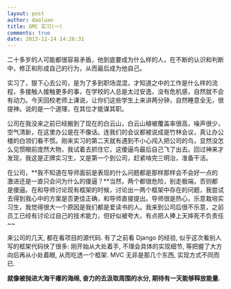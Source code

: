```yaml
---
layout: post
author: daoluan
title: GMC 实习(一)
comments: true
date: 2013-11-24 14:26:31
---
```


二十多岁的人可能都很容易矛盾，他到底要成为什么样的人，在不断的认识和判断中，修正和形成自己的行为，从而最后成为他自己。

实习了，狠下心去公司，是为了多到职场混混，才知道之中的工作是什么样的流程，多接触人接触更多的事，在学校的人总是太过安逸，没有危机感，自然就不会有动力。今天回校老师上课说，让你们这些学生上来讲两分钟，自然睡意全无，很提神。说的是一个道理，在其位才能谋其职。

公司在我没来之前已经搬到了现在的白云山，白云山植被覆盖率很高，噪声很少，空气清新，在这里办公是在不像话。连我们的会议都被说成是竹林会议，真让办公楼的白领们看不惯。刚来实习的第二天就有遇到不小心闯入把公司的鸟，显然没怎么见惯眼前庞然大物，我试着去抓住它，这傻逼鸟最后自己飞了出去。回过神来才发现，我这是正牌实习生，又是第一个到公司，赶紧啃完三明治，准备干活。

在公司，**我不知道在导师面前是表现的什么问题都是那样那样会不会好一点的激进还是一直只会问为什么的傻逼？**当然，两个都很危险，别走极端，否则都是傻逼。在和导师讨论现有框架的时候，讨论出一两个框架中存在的问题，我尝试去得到我心中的方案是否更佳正确，和导师直接提出。导师很是热心，乐意栽培实习生，我觉得很大一个原因是我们都是爱读书的人。我来到公司后很不乐意，之前员工已经有讨论过自己的技术能力，但好似被夸大，有点把人捧上天摔死不负责任~~

来公司的几天, 都在看项目的源代码. 有了之前看 Django 的经验, 似乎这次看别人写的框架代码快了很多: 刚开始从大处着手, 不理会具体的实现细节, 等把握了大方向后再从小处着眼, 从而吃透一个框架. MVC 无非是那几个东西, 实现方式不同而已.

**就像被抛进大海干瘪的海绵, 奋力的去汲取周围的水分, 期待有一天能够释放能量.** 
